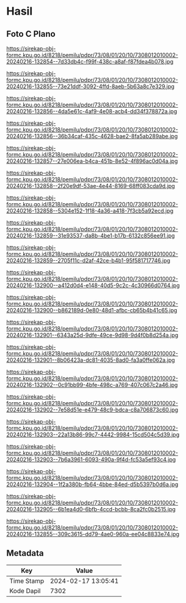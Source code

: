 # Hasil

## Foto C Plano

https://sirekap-obj-formc.kpu.go.id/8218/pemilu/pdpr/73/08/01/20/10/7308012010002-20240216-132854--7d33db4c-f99f-438c-a8af-f87fdea4b078.jpg

https://sirekap-obj-formc.kpu.go.id/8218/pemilu/pdpr/73/08/01/20/10/7308012010002-20240216-132855--73e21ddf-3092-4ffd-8aeb-5b63a8c7e329.jpg

https://sirekap-obj-formc.kpu.go.id/8218/pemilu/pdpr/73/08/01/20/10/7308012010002-20240216-132856--4da5e61c-4af9-4e08-acb4-dd34f378872a.jpg

https://sirekap-obj-formc.kpu.go.id/8218/pemilu/pdpr/73/08/01/20/10/7308012010002-20240216-132856--36b34caf-435c-4628-bae2-8fa5ab289abe.jpg

https://sirekap-obj-formc.kpu.go.id/8218/pemilu/pdpr/73/08/01/20/10/7308012010002-20240216-132857--27e006ea-b4ca-451b-8e52-4f896ac0d04a.jpg

https://sirekap-obj-formc.kpu.go.id/8218/pemilu/pdpr/73/08/01/20/10/7308012010002-20240216-132858--2f20e9df-53ae-4e44-8169-68ff083cda9d.jpg

https://sirekap-obj-formc.kpu.go.id/8218/pemilu/pdpr/73/08/01/20/10/7308012010002-20240216-132858--5304e152-1f18-4a36-a418-7f3cb5a92ecd.jpg

https://sirekap-obj-formc.kpu.go.id/8218/pemilu/pdpr/73/08/01/20/10/7308012010002-20240216-132859--31e93537-da8b-4be1-b17b-6132c856ee91.jpg

https://sirekap-obj-formc.kpu.go.id/8218/pemilu/pdpr/73/08/01/20/10/7308012010002-20240216-132859--2705f11c-d2af-42ce-b4b1-95f581717746.jpg

https://sirekap-obj-formc.kpu.go.id/8218/pemilu/pdpr/73/08/01/20/10/7308012010002-20240216-132900--a412d0d4-e148-40d5-9c2c-4c30966d0764.jpg

https://sirekap-obj-formc.kpu.go.id/8218/pemilu/pdpr/73/08/01/20/10/7308012010002-20240216-132900--b862189d-0e80-48d1-afbc-cb65b4b41c65.jpg

https://sirekap-obj-formc.kpu.go.id/8218/pemilu/pdpr/73/08/01/20/10/7308012010002-20240216-132901--6343a25d-9dfe-49ce-9d98-9d4f0b8d254a.jpg

https://sirekap-obj-formc.kpu.go.id/8218/pemilu/pdpr/73/08/01/20/10/7308012010002-20240216-132901--8b06423a-dc81-4035-8ad0-fa3a0ffe062a.jpg

https://sirekap-obj-formc.kpu.go.id/8218/pemilu/pdpr/73/08/01/20/10/7308012010002-20240216-132902--0c91bb99-4bfe-498c-a769-407c067c2a46.jpg

https://sirekap-obj-formc.kpu.go.id/8218/pemilu/pdpr/73/08/01/20/10/7308012010002-20240216-132902--7e58d51e-e479-48c9-bdca-c8a706873c60.jpg

https://sirekap-obj-formc.kpu.go.id/8218/pemilu/pdpr/73/08/01/20/10/7308012010002-20240216-132903--22a13b86-99c7-4442-9984-15cd504c5d39.jpg

https://sirekap-obj-formc.kpu.go.id/8218/pemilu/pdpr/73/08/01/20/10/7308012010002-20240216-132903--7b6a3961-6093-490a-9f4d-fc53a5ef93c4.jpg

https://sirekap-obj-formc.kpu.go.id/8218/pemilu/pdpr/73/08/01/20/10/7308012010002-20240216-132904--1f2a380b-fb64-4bbe-84ed-d5b5397b0d6a.jpg

https://sirekap-obj-formc.kpu.go.id/8218/pemilu/pdpr/73/08/01/20/10/7308012010002-20240216-132905--6b1ea4d0-6bfb-4ccd-bcbb-8ca2fc0b2515.jpg

https://sirekap-obj-formc.kpu.go.id/8218/pemilu/pdpr/73/08/01/20/10/7308012010002-20240216-132855--309c3615-dd79-4ae0-960a-ee04c8833e74.jpg


## Metadata

| Key        | Value               |
| ---------- | ------------------- |
| Time Stamp | 2024-02-17 13:05:41 |
| Kode Dapil | 7302                |



